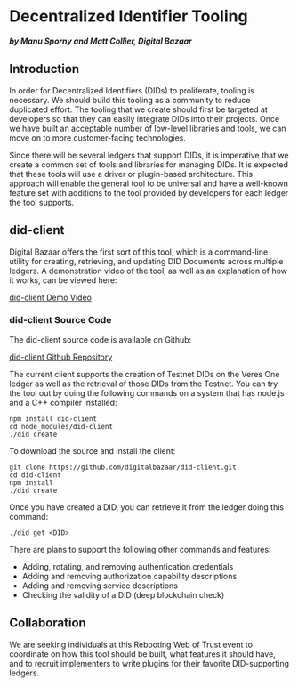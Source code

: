 # Decentralized Identifier Tooling
***by Manu Sporny and Matt Collier, Digital Bazaar***

## Introduction

In order for Decentralized Identifiers (DIDs) to proliferate, tooling is
necessary. We should build this tooling as a community to reduce
duplicated effort. The tooling that we create should first be targeted at
developers so that they can easily integrate DIDs into their projects. Once
we have built an acceptable number of low-level libraries and tools, we can
move on to more customer-facing technologies.

Since there will be several ledgers that support DIDs, it is imperative
that we create a common set of tools and libraries for managing DIDs.
It is expected that these tools will use a driver or plugin-based
architecture. This approach will enable the general tool to be universal
and have a well-known feature set with additions to the tool
provided by developers for each ledger the tool supports.

## did-client

Digital Bazaar offers the first sort of this tool, which is a command-line
utility for creating, retrieving, and updating DID Documents across
multiple ledgers. A demonstration video of the tool, as well as an
explanation of how it works, can be viewed here:

[did-client Demo Video](https://www.youtube.com/watch?v=tQzQKZKF93w)

### did-client Source Code

The did-client source code is available on Github:

[did-client Github Repository](https://github.com/digitalbazaar/did-client)

The current client supports the creation of Testnet DIDs on the Veres One
ledger as well as the retrieval of those DIDs from the Testnet. You can
try the tool out by doing the following commands on a system that has
node.js and a C++ compiler installed:

    npm install did-client
    cd node_modules/did-client
    ./did create

To download the source and install the client:

    git clone https://github.com/digitalbazaar/did-client.git
    cd did-client
    npm install
    ./did create

Once you have created a DID, you can retrieve it from the ledger doing this
command:

    ./did get <DID>

There are plans to support the following other commands and features:

  * Adding, rotating, and removing authentication credentials
  * Adding and removing authorization capability descriptions
  * Adding and removing service descriptions
  * Checking the validity of a DID (deep blockchain check)

## Collaboration

We are seeking individuals at this Rebooting Web of Trust event to coordinate
on how this tool should be built, what features it should have, and to
recruit implementers to write plugins for their favorite DID-supporting ledgers.
